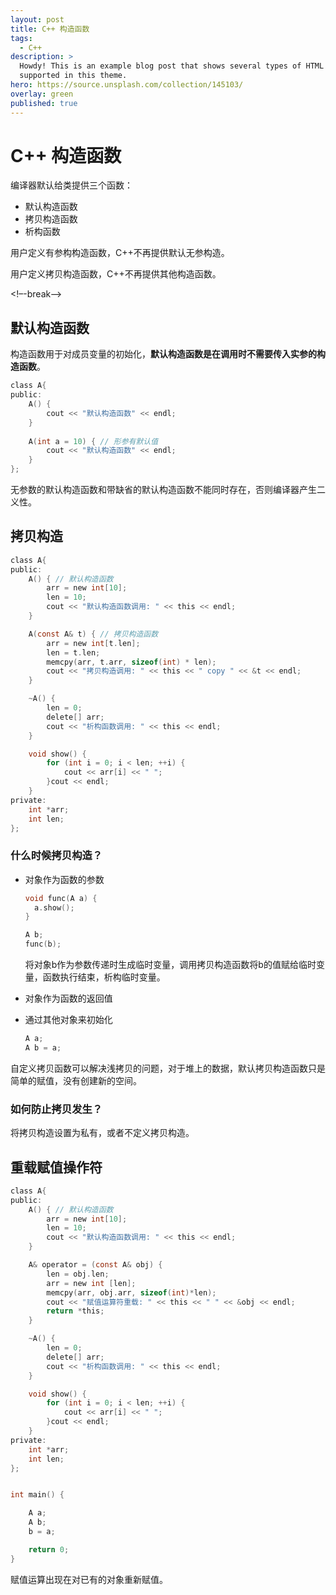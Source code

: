 ```yaml
---
layout: post
title: C++ 构造函数
tags:
  - C++
description: >
  Howdy! This is an example blog post that shows several types of HTML content
  supported in this theme.
hero: https://source.unsplash.com/collection/145103/
overlay: green
published: true
---
```



# C++ 构造函数

编译器默认给类提供三个函数：

- 默认构造函数
- 拷贝构造函数
- 析构函数

用户定义有参构构造函数，C++不再提供默认无参构造。

用户定义拷贝构造函数，C++不再提供其他构造函数。


<!–-break-–>

## 默认构造函数

构造函数用于对成员变量的初始化，**默认构造函数是在调用时不需要传入实参的构造函数**。

```c
class A{
public:  
    A() {
        cout << "默认构造函数" << endl;
    }
    
    A(int a = 10) { // 形参有默认值
        cout << "默认构造函数" << endl;
    }
};
```

无参数的默认构造函数和带缺省的默认构造函数不能同时存在，否则编译器产生二义性。



## 拷贝构造

```c
class A{
public:
	A() { // 默认构造函数
		arr = new int[10];
		len = 10;
		cout << "默认构造函数调用: " << this << endl;
	}

	A(const A& t) { // 拷贝构造函数
		arr = new int[t.len];
		len = t.len;
		memcpy(arr, t.arr, sizeof(int) * len);
		cout << "拷贝构造调用: " << this << " copy " << &t << endl;
	}

	~A() {
		len = 0;
		delete[] arr;
		cout << "析构函数调用: " << this << endl;
	}

	void show() {
		for (int i = 0; i < len; ++i) {
			cout << arr[i] << " ";
		}cout << endl;
	}
private: 
	int *arr;
	int len;
};
```

### 什么时候拷贝构造？

- 对象作为函数的参数

  ```c
  void func(A a) {
  	a.show();
  }
  
  A b;
  func(b);
  ```

  将对象b作为参数传递时生成临时变量，调用拷贝构造函数将b的值赋给临时变量，函数执行结束，析构临时变量。

- 对象作为函数的返回值

- 通过其他对象来初始化

  ```c
  A a;
  A b = a;
  ```

自定义拷贝函数可以解决浅拷贝的问题，对于堆上的数据，默认拷贝构造函数只是简单的赋值，没有创建新的空间。



### 如何防止拷贝发生？

将拷贝构造设置为私有，或者不定义拷贝构造。



## 重载赋值操作符



```c
class A{
public:
	A() { // 默认构造函数
		arr = new int[10];
		len = 10;
		cout << "默认构造函数调用: " << this << endl;
	}

	A& operator = (const A& obj) {
		len = obj.len;
		arr = new int [len];
		memcpy(arr, obj.arr, sizeof(int)*len);
		cout << "赋值运算符重载: " << this << " " << &obj << endl;
		return *this;
	}

	~A() {
		len = 0;
		delete[] arr;
		cout << "析构函数调用: " << this << endl;
	}

	void show() {
		for (int i = 0; i < len; ++i) {
			cout << arr[i] << " ";
		}cout << endl;
	}
private: 
	int *arr;
	int len;
};


int main() {

	A a;
	A b;
	b = a;

	return 0;
}
```

赋值运算出现在对已有的对象重新赋值。
